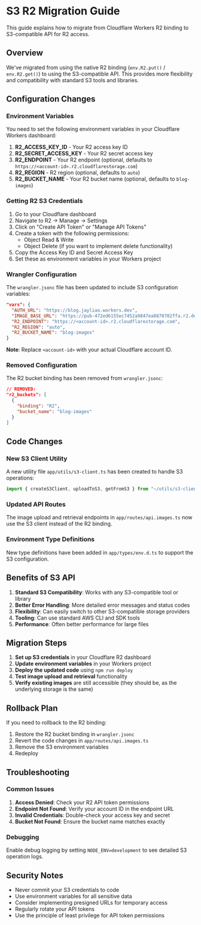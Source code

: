 # S3 R2 Migration Guide

This guide explains how to migrate from Cloudflare Workers R2 binding to S3-compatible API for R2 access.

## Overview

We've migrated from using the native R2 binding (`env.R2.put()` / `env.R2.get()`) to using the S3-compatible API. This provides more flexibility and compatibility with standard S3 tools and libraries.

## Configuration Changes

### Environment Variables

You need to set the following environment variables in your Cloudflare Workers dashboard:

1. **R2_ACCESS_KEY_ID** - Your R2 access key ID
2. **R2_SECRET_ACCESS_KEY** - Your R2 secret access key
3. **R2_ENDPOINT** - Your R2 endpoint (optional, defaults to `https://<account-id>.r2.cloudflarestorage.com`)
4. **R2_REGION** - R2 region (optional, defaults to `auto`)
5. **R2_BUCKET_NAME** - Your R2 bucket name (optional, defaults to `blog-images`)

### Getting R2 S3 Credentials

1. Go to your Cloudflare dashboard
2. Navigate to R2 → Manage → Settings
3. Click on "Create API Token" or "Manage API Tokens"
4. Create a token with the following permissions:
   - Object Read & Write
   - Object Delete (if you want to implement delete functionality)
5. Copy the Access Key ID and Secret Access Key
6. Set these as environment variables in your Workers project

### Wrangler Configuration

The `wrangler.jsonc` file has been updated to include S3 configuration variables:

```json
"vars": {
  "AUTH_URL": "https://blog.jayliao.workers.dev",
  "IMAGE_BASE_URL": "https://pub-472ed6155ec7452a9847ea0870702ffa.r2.dev/",
  "R2_ENDPOINT": "https://<account-id>.r2.cloudflarestorage.com",
  "R2_REGION": "auto",
  "R2_BUCKET_NAME": "blog-images"
}
```

**Note**: Replace `<account-id>` with your actual Cloudflare account ID.

### Removed Configuration

The R2 bucket binding has been removed from `wrangler.jsonc`:

```json
// REMOVED:
"r2_buckets": [
  {
    "binding": "R2",
    "bucket_name": "blog-images"
  }
]
```

## Code Changes

### New S3 Client Utility

A new utility file `app/utils/s3-client.ts` has been created to handle S3 operations:

```typescript
import { createS3Client, uploadToS3, getFromS3 } from "~/utils/s3-client";
```

### Updated API Routes

The image upload and retrieval endpoints in `app/routes/api.images.ts` now use the S3 client instead of the R2 binding.

### Environment Type Definitions

New type definitions have been added in `app/types/env.d.ts` to support the S3 configuration.

## Benefits of S3 API

1. **Standard S3 Compatibility**: Works with any S3-compatible tool or library
2. **Better Error Handling**: More detailed error messages and status codes
3. **Flexibility**: Can easily switch to other S3-compatible storage providers
4. **Tooling**: Can use standard AWS CLI and SDK tools
5. **Performance**: Often better performance for large files

## Migration Steps

1. **Set up S3 credentials** in your Cloudflare R2 dashboard
2. **Update environment variables** in your Workers project
3. **Deploy the updated code** using `npm run deploy`
4. **Test image upload and retrieval** functionality
5. **Verify existing images** are still accessible (they should be, as the underlying storage is the same)

## Rollback Plan

If you need to rollback to the R2 binding:

1. Restore the R2 bucket binding in `wrangler.jsonc`
2. Revert the code changes in `app/routes/api.images.ts`
3. Remove the S3 environment variables
4. Redeploy

## Troubleshooting

### Common Issues

1. **Access Denied**: Check your R2 API token permissions
2. **Endpoint Not Found**: Verify your account ID in the endpoint URL
3. **Invalid Credentials**: Double-check your access key and secret
4. **Bucket Not Found**: Ensure the bucket name matches exactly

### Debugging

Enable debug logging by setting `NODE_ENV=development` to see detailed S3 operation logs.

## Security Notes

- Never commit your S3 credentials to code
- Use environment variables for all sensitive data
- Consider implementing presigned URLs for temporary access
- Regularly rotate your API tokens
- Use the principle of least privilege for API token permissions